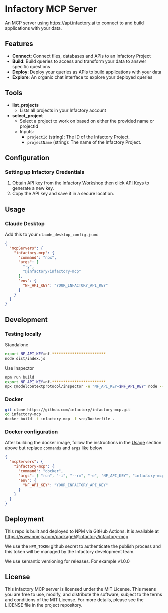 # Infactory MCP Server

An MCP server using https://api.infactory.ai to connect to and build applications with your data.

## Features

- **Connect**: Connect files, databases and APIs to an Infactory Project
- **Build**: Build queries to access and transform your data to answer specific questions
- **Deploy**: Deploy your queries as APIs to build applications with your data
- **Explore**: An organic chat interface to explore your deployed queries

## Tools

- **list_projects**
  - Lists all projects in your Infactory account
- **select_project**
  - Select a project to work on based on either the provided name or projectId
  - Inputs:
    - `projectId` (string): The ID of the Infactory Project.
    - `projectName` (string): The name of the Infactory Project.

## Configuration

### Setting up Infactory Credentials

1. Obtain API key from the [Infactory Workshop](https://workshop.infactory.ai) then click [API Keys](https://workshop.infactory.ai/api-keys) to generate a new key.
2. Copy the API key and save it in a secure location.


## Usage

### Claude Desktop

Add this to your `claude_desktop_config.json`:

```json
{
  "mcpServers": {
    "infactory-mcp": {
      "command": "npx",
      "args": [
        "-y",
        "@infactory/infactory-mcp"
      ],
      "env": {
        "NF_API_KEY": "YOUR_INFACTORY_API_KEY"
      }
    }
  }
}
```

## Development

### Testing locally

Standalone

```sh
export NF_API_KEY=nf-************************
node dist/index.js
```

Use Inspector

```sh
npm run build
export NF_API_KEY=nf-************************
npx @modelcontextprotocol/inspector -e "NF_API_KEY=$NF_API_KEY" node -- dist/index.js 
```

### Docker

```sh
git clone https://github.com/infactory/infactory-mcp.git
cd infactory-mcp
docker build -t infactory-mcp -f src/Dockerfile . 
```

### Docker configuration
After building the docker image, follow the instructions in the [Usage](#usage-with-claude-desktop) section above but replace `commands` and `args` like below

```json
{
  "mcpServers": {
    "infactory-mcp": {
      "command": "docker",
      "args": [ "run", "-i", "--rm", "-e", "NF_API_KEY", "infactory-mcp" ],
      "env": {
        "NF_API_KEY": "YOUR_INFACTORY_API_KEY"
      }
    }
  }
}
```

## Deployment

This repo is built and deployed to NPM via GitHub Actions.  It is available at https://www.npmjs.com/package/@infactory/infactory-mcp

We use the `NPM_TOKEN` github secret to authenticate the publish process and this token will be managed by the Infactory development team.

We use semantic versioning for releases. For example v1.0.0


## License

This Infactory MCP server is licensed under the MIT License. This means you are free to use, modify, and distribute the software, subject to the terms and conditions of the MIT License. For more details, please see the LICENSE file in the project repository.

